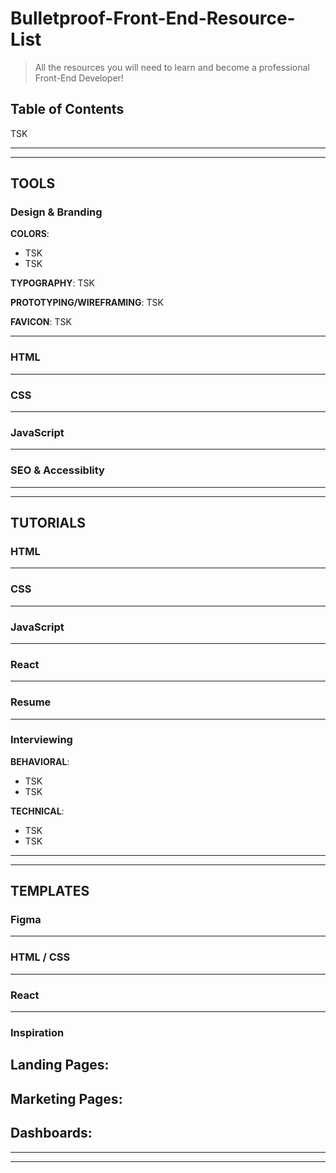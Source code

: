 # Bulletproof-Front-End-Resource-List

> All the resources you will need to learn and become a professional Front-End Developer!

## Table of Contents

TSK

---

---

## TOOLS

### Design & Branding

**COLORS**:
  - TSK
  - TSK

**TYPOGRAPHY**: TSK

**PROTOTYPING/WIREFRAMING**: TSK

**FAVICON**: TSK

---

### HTML


---

### CSS

---

### JavaScript

---

### SEO & Accessiblity



---

---

## TUTORIALS

### HTML

---

### CSS

---

### JavaScript

---

### React

---

### Resume

---

### Interviewing

**BEHAVIORAL**:
  - TSK
  - TSK

**TECHNICAL**:
  - TSK
  - TSK


---

---

## TEMPLATES

### Figma

---

### HTML / CSS

---

### React


---

### Inspiration

**Landing Pages**:
  - 

**Marketing Pages**:
  - 

**Dashboards**:
  - 


---

---
